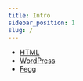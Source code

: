 ```yaml
---
title: Intro
sidebar_position: 1
slug: /
---
```


* [HTML](/docs/html)
* [WordPress](/docs/wordpress)
* [Fegg](/docs/fegg)
